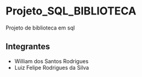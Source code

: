 # Projeto_SQL_BIBLIOTECA
Projeto de biblioteca em sql

## Integrantes
- William dos Santos Rodrigues
- Luiz Felipe Rodrigues da Silva